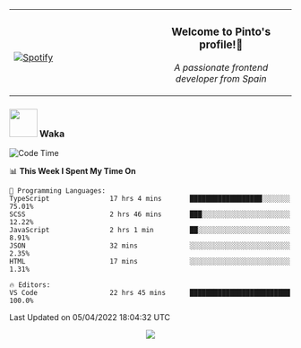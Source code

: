 <table width="100%" align="center"> 
  <tr>
  <td width="50%">
      
&nbsp; <br> [![Spotify](https://novatorem-zeta-rust.vercel.app/api/spotify)](https://open.spotify.com/user/novatorem-zeta-rust)

  </td>
  <td width="50%">
    <h3 align="center">Welcome to Pinto's profile!👋</h3>
    <p align="center"><em>A passionate frontend developer from Spain</em></p>
  </td>
  </table>

### <img src="https://media.giphy.com/media/VgCDAzcKvsR6OM0uWg/giphy.gif" width="50"> Waka

  <!--START_SECTION:waka-->
![Code Time](http://img.shields.io/badge/Code%20Time-231%20hrs%2034%20mins-blue)

📊 **This Week I Spent My Time On** 

```text
💬 Programming Languages: 
TypeScript               17 hrs 4 mins       ██████████████████░░░░░░░   75.01% 
SCSS                     2 hrs 46 mins       ███░░░░░░░░░░░░░░░░░░░░░░   12.22% 
JavaScript               2 hrs 1 min         ██░░░░░░░░░░░░░░░░░░░░░░░   8.91% 
JSON                     32 mins             ░░░░░░░░░░░░░░░░░░░░░░░░░   2.35% 
HTML                     17 mins             ░░░░░░░░░░░░░░░░░░░░░░░░░   1.31%

🔥 Editors: 
VS Code                  22 hrs 45 mins      █████████████████████████   100.0%

```


 Last Updated on 05/04/2022 18:04:32 UTC
<!--END_SECTION:waka-->

<div align="center">
<img src="https://github-readme-stats-gilt-tau.vercel.app/api/top-langs/?username=pinto-hub&layout=compact&theme=dracula" />
</div>
